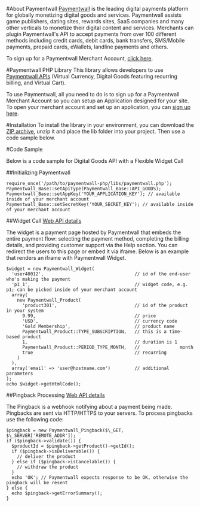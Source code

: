 #About Paymentwall
[Paymentwall](http://paymentwall.com/?source=gh) is the leading digital payments platform for globally monetizing digital goods and services. Paymentwall assists game publishers, dating sites, rewards sites, SaaS companies and many other verticals to monetize their digital content and services. 
Merchants can plugin Paymentwall's API to accept payments from over 100 different methods including credit cards, debit cards, bank transfers, SMS/Mobile payments, prepaid cards, eWallets, landline payments and others. 

To sign up for a Paymentwall Merchant Account, [click here](http://paymentwall.com/signup/merchant?source=gh).

#Paymentwall PHP Library
This library allows developers to use [Paymentwall APIs](http://paymentwall.com/en/documentation/API-Documentation/722?source=gh) (Virtual Currency, Digital Goods featuring recurring billing, and Virtual Cart).

To use Paymentwall, all you need to do is to sign up for a Paymentwall Merchant Account so you can setup an Application designed for your site.
To open your merchant account and set up an application, you can [sign up here](http://paymentwall.com/signup/merchant?source=gh).

#Installation
To install the library in your environment, you can download the [ZIP archive](https://github.com/paymentwall/paymentwall-php/archive/master.zip), unzip it and place the lib folder into your project. Then use a code sample below.

#Code Sample

Below is a code sample for Digital Goods API with a Flexible Widget Call

##Initializing Paymentwall
<pre><code>require_once('/path/to/paymentwall-php/libs/paymentwall.php');
Paymentwall_Base::setApiType(Paymentwall_Base::API_GOODS);
Paymentwall_Base::setAppKey('YOUR_APPLICATION_KEY'); // available inside of your merchant account
Paymentwall_Base::setSecretKey('YOUR_SECRET_KEY'); // available inside of your merchant account
</code></pre>

##Widget Call
[Web API details](http://www.paymentwall.com/en/documentation/Digital-Goods-API/710#paymentwall_widget_call_flexible_widget_call)

The widget is a payment page hosted by Paymentwall that embeds the entire payment flow: selecting the payment method, completing the billing details, and providing customer support via the Help section. You can redirect the users to this page or embed it via iframe. Below is an example that renders an iframe with Paymentwall Widget.

<pre><code>$widget = new Paymentwall_Widget(
  'user40012',									// id of the end-user who's making the payment
  'p1_1',										// widget code, e.g. p1; can be picked inside of your merchant account
  array(
    new Paymentwall_Product(
      'product301',                             // id of the product in your system
      9.99,                                     // price
      'USD',                                    // currency code
      'Gold Membership',                        // product name
      Paymentwall_Product::TYPE_SUBSCRIPTION,   // this is a time-based product
      1,                                        // duration is 1
      Paymentwall_Product::PERIOD_TYPE_MONTH,   //               month
      true                                      // recurring
    )
  ),
  array('email' => 'user@hostname.com')			// additional parameters
);
echo $widget->getHtmlCode();
</pre></code>

##Pingback Processing
[Web API details](http://www.paymentwall.com/en/documentation/Digital-Goods-API/710#paymentwall_widget_call_pingback_processing)

The Pingback is a webhook notifying about a payment being made. Pingbacks are sent via HTTP/HTTPS to your servers. To process pingbacks use the following code:
<pre><code>$pingback = new Paymentwall_Pingback($\_GET, $\_SERVER['REMOTE_ADDR']);
if ($pingback->validate()) {
  $productId = $pingback->getProduct()->getId();
  if ($pingback->isDeliverable()) {
	// deliver the product
  } else if ($pingback->isCancelable()) {
	// withdraw the product
  } 
  echo 'OK'; // Paymentwall expects response to be OK, otherwise the pingback will be resent
} else {
  echo $pingback->getErrorSummary();
}</pre></code>
